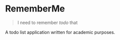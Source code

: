 # RememberMe

> I need to remember _todo_ that

A todo list application written for academic purposes.
